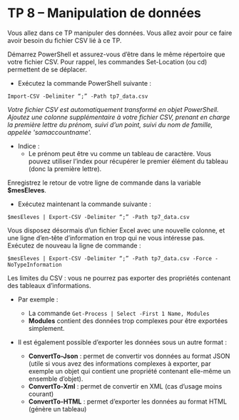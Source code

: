 # TP 8 – Manipulation de données 

Vous allez dans ce TP manipuler des données. Vous allez avoir pour ce faire avoir besoin du fichier CSV lié à ce TP. 

Démarrez PowerShell et assurez-vous d’être dans le même répertoire que votre fichier CSV. Pour rappel, les commandes Set-Location (ou cd) permettent de se déplacer. 

* Exécutez la commande PowerShell suivante : 
```
Import-CSV -Delimiter “;” -Path tp7_data.csv 
```
 
*Votre fichier CSV est automatiquement transformé en objet PowerShell. Ajoutez une colonne supplémentaire à votre fichier CSV, prenant en charge la première lettre du prénom, suivi d’un point, suivi du nom de famille, appelée 'samaccountname'.*

* Indice :  
  * Le prénom peut être vu comme un tableau de caractère. Vous pouvez utiliser l’index pour récupérer le premier élément du tableau (donc la première lettre). 

Enregistrez le retour de votre ligne de commande dans la variable **$mesEleves**. 

 
* Exécutez maintenant la commande suivante : 
```
$mesEleves | Export-CSV -Delimiter “;” -Path tp7_data.csv 
```

Vous disposez désormais d’un fichier Excel avec une nouvelle colonne, et une ligne d’en-tête d’information en trop qui ne vous intéresse pas. Exécutez de nouveau la ligne de commande : 
```
$mesEleves | Export-CSV -Delimiter “;” -Path tp7_data.csv -Force -NoTypeInformation 
```
  
Les limites du CSV : vous ne pourrez pas exporter des propriétés contenant des tableaux d’informations. 

* Par exemple :  
  * La commande ```Get-Process | Select -First 1 Name, Modules``` 
  * **Modules** contient des données trop complexes pour être exportées simplement. 

* Il est également possible d’exporter les données sous un autre format : 
  * **ConvertTo-Json** : permet de convertir vos données au format JSON (utile si vous avez des informations complexes à exporter, par exemple un objet qui contient une propriété contenant elle-même un ensemble d’objet). 
  * **ConvertTo-Xml** : permet de convertir en XML (cas d’usage moins courant) 
  * **ConvertTo-HTML** : permet d’exporter les données au format HTML (génère un tableau) 
